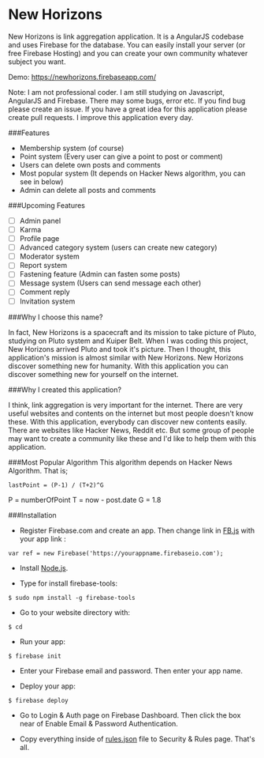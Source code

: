 # New Horizons

New Horizons is link aggregation application. It is a AngularJS codebase and uses Firebase for the database. You can easily install your server (or free Firebase Hosting) and you can create your own community whatever subject you want.

Demo: https://newhorizons.firebaseapp.com/

Note: I am not professional coder. I am still studying on Javascript, AngularJS and Firebase. There may some bugs, error etc. If you find bug please create an issue. If you have a great idea for this application please create pull requests. I improve this application every day.

###Features
* Membership system (of course)
* Point system (Every user can give a point to post or comment)
* Users can delete own posts and comments
* Most popular system (It depends on Hacker News algorithm, you can see in below)
* Admin can delete all posts and comments

###Upcoming Features
- [ ] Admin panel
- [ ] Karma
- [ ] Profile page
- [ ] Advanced category system (users can create new category)
- [ ] Moderator system
- [ ] Report system
- [ ] Fastening feature (Admin can fasten some posts)
- [ ] Message system (Users can send message each other)
- [ ] Comment reply
- [ ] Invitation system

###Why I choose this name?

In fact, New Horizons is a spacecraft and its mission to take picture of Pluto, studying on Pluto system and Kuiper Belt. When I was coding this project, New Horizons arrived Pluto and took it's picture. Then I thought, this application's mission is almost similar with New Horizons. New Horizons discover something new for humanity. With this application you can discover something new for yourself on the internet.

###Why I created this application?

I think, link aggregation is very important for the internet. There are very useful websites and contents on the internet but most people doesn't know these. With this application, everybody can discover new contents easily. There are websites like Hacker News, Reddit etc. But some group of people may want to create a community like these and I'd like to help them with this application.

###Most Popular Algorithm
This algorithm depends on Hacker News Algorithm. That is;

`lastPoint = (P-1) / (T+2)^G`

P = numberOfPoint
T = now - post.date
G = 1.8

###Installation

- Register Firebase.com and create an app. Then change link in [FB.js](/services/FB.js) with your app link :

`var ref = new Firebase('https://yourappname.firebaseio.com');`

- Install [Node.js](https://nodejs.org/download/).

- Type for install firebase-tools:

`$ sudo npm install -g firebase-tools`

- Go to your website directory with:

`$ cd`

- Run your app:

`$ firebase init`

- Enter your Firebase email and password. Then enter your app name.

- Deploy your app:

`$ firebase deploy`

- Go to Login & Auth page on Firebase Dashboard. Then click the box near of Enable Email & Password Authentication.

- Copy everything inside of [rules.json](/rules.json) file to Security & Rules page. That's all.
